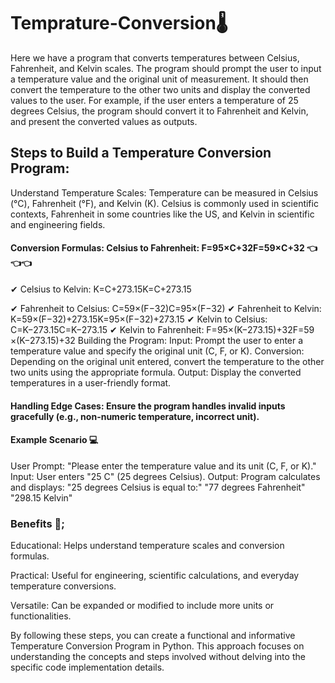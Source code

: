#  Temprature-Conversion🌡

Here we have a program that converts temperatures between Celsius, Fahrenheit, and Kelvin scales. The program should prompt the user to input a temperature value and the original unit of measurement. It should then convert the temperature to the other two units and display the converted values to the user. For example, if the user enters a temperature of 25 degrees Celsius, the program should convert it to Fahrenheit and Kelvin, and present the converted values as outputs.

## Steps to Build a Temperature Conversion Program:

Understand Temperature Scales: Temperature can be measured in Celsius (°C), Fahrenheit (°F), and Kelvin (K). Celsius is commonly used in scientific contexts, Fahrenheit in some countries like the US, and Kelvin in scientific and engineering fields.

#### Conversion Formulas: Celsius to Fahrenheit: F=95×C+32F=59​×C+32 👈👈👈

✔ Celsius to Kelvin: K=C+273.15K=C+273.15

✔ Fahrenheit to Celsius: C=59×(F−32)C=95​×(F−32)
✔ Fahrenheit to Kelvin: K=59×(F−32)+273.15K=95​×(F−32)+273.15
✔ Kelvin to Celsius: C=K−273.15C=K−273.15
✔ Kelvin to Fahrenheit: F=95×(K−273.15)+32F=59​×(K−273.15)+32
Building the Program: Input: Prompt the user to enter a temperature value and specify the original unit (C, F, or K). Conversion: Depending on the original unit entered, convert the temperature to the other two units using the appropriate formula. Output: Display the converted temperatures in a user-friendly format.

#### Handling Edge Cases: Ensure the program handles invalid inputs gracefully (e.g., non-numeric temperature, incorrect unit).

#### Example Scenario 💻

User Prompt: "Please enter the temperature value and its unit (C, F, or K)." Input: User enters "25 C" (25 degrees Celsius). Output: Program calculates and displays: "25 degrees Celsius is equal to:" "77 degrees Fahrenheit" "298.15 Kelvin"

### Benefits 🧠;

Educational: Helps understand temperature scales and conversion formulas.

Practical: Useful for engineering, scientific calculations, and everyday temperature conversions.

Versatile: Can be expanded or modified to include more units or functionalities.

By following these steps, you can create a functional and informative Temperature Conversion Program in Python. This approach focuses on understanding the concepts and steps involved without delving into the specific code implementation details.
